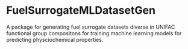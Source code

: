 # FuelSurrogateMLDatasetGen
A package for generating fuel surrogate datasets diverse in UNIFAC functional group compositons for training machine learning models for predicting physciochemical properties.
